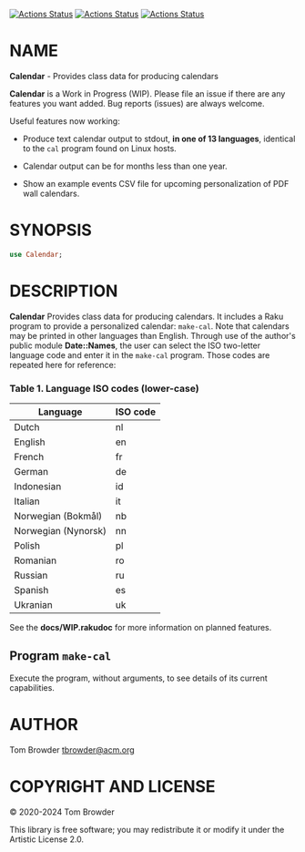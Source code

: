 [![Actions Status](https://github.com/tbrowder/Calendar/actions/workflows/linux-perl.yml/badge.svg)](https://github.com/tbrowder/Calendar/actions) [![Actions Status](https://github.com/tbrowder/Calendar/actions/workflows/macos.yml/badge.svg)](https://github.com/tbrowder/Calendar/actions) [![Actions Status](https://github.com/tbrowder/Calendar/actions/workflows/windows.yml/badge.svg)](https://github.com/tbrowder/Calendar/actions)

NAME
====

**Calendar** - Provides class data for producing calendars

**Calendar** is a Work in Progress (WIP). Please file an issue if there are any features you want added. Bug reports (issues) are always welcome.

Useful features now working:

  * Produce text calendar output to stdout, **in one of 13 languages**, identical to the `cal` program found on Linux hosts.

  * Calendar output can be for months less than one year.

  * Show an example events CSV file for upcoming personalization of PDF wall calendars.

SYNOPSIS
========

```raku
use Calendar;
```

DESCRIPTION
===========

**Calendar** Provides class data for producing calendars. It includes a Raku program to provide a personalized calendar: `make-cal`. Note that calendars may be printed in other languages than English. Through use of the author's public module **Date::Names**, the user can select the ISO two-letter language code and enter it in the `make-cal` program. Those codes are repeated here for reference:

### Table 1. Language ISO codes (lower-case)

<table class="pod-table">
<thead><tr>
<th>Language</th> <th>ISO code</th>
</tr></thead>
<tbody>
<tr> <td>Dutch</td> <td>nl</td> </tr> <tr> <td>English</td> <td>en</td> </tr> <tr> <td>French</td> <td>fr</td> </tr> <tr> <td>German</td> <td>de</td> </tr> <tr> <td>Indonesian</td> <td>id</td> </tr> <tr> <td>Italian</td> <td>it</td> </tr> <tr> <td>Norwegian (Bokmål)</td> <td>nb</td> </tr> <tr> <td>Norwegian (Nynorsk)</td> <td>nn</td> </tr> <tr> <td>Polish</td> <td>pl</td> </tr> <tr> <td>Romanian</td> <td>ro</td> </tr> <tr> <td>Russian</td> <td>ru</td> </tr> <tr> <td>Spanish</td> <td>es</td> </tr> <tr> <td>Ukranian</td> <td>uk</td> </tr>
</tbody>
</table>

See the **docs/WIP.rakudoc** for more information on planned features.

Program `make-cal`
------------------

Execute the program, without arguments, to see details of its current capabilities.

AUTHOR
======

Tom Browder <tbrowder@acm.org>

COPYRIGHT AND LICENSE
=====================

© 2020-2024 Tom Browder

This library is free software; you may redistribute it or modify it under the Artistic License 2.0.

